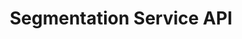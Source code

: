---
title: Segmentation Service API
description: Build audiences from your Real-Time Customer Profile data using Adobe Experience Platform generated segment definitions or external sources.
openAPISpec: https://raw.githubusercontent.com/AdobeDocs/experience-platform-apis/main/src/swagger-specs/segmentation.yaml
keywords: 
  - Experience Platform
  - API Documentation
  - JavaScript
--- 